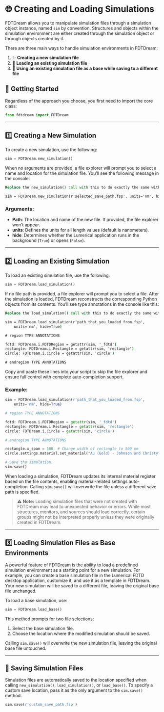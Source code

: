 # 🌐 Creating and Loading Simulations

FDTDream allows you to manipulate simulation files through a simulation object instance, named `sim` by convention. 
Structures and objects within the simulation environment are either created through the simulation object or through 
objects created by it.

There are three main ways to handle simulation environments in FDTDream:

1. ✨ **Creating a new simulation file**
2. 📂 **Loading an existing simulation file**
3. 🔄 **Using an existing simulation file as a base while saving to a different file**

## 🚀 Getting Started

Regardless of the approach you choose, you first need to import the core class:

```python
from fdtdream import FDTDream
```

---

## 1️⃣ Creating a New Simulation

To create a new simulation, use the following:

```python
sim = FDTDream.new_simulation()
```

When no arguments are provided, a file explorer will prompt you to select a name and location for the simulation file. 
You’ll see the following message in the console:

```cmd
Replace the new_simulation() call with this to do exactly the same without calling the file explorer.

sim = FDTDream.new_simulation(r'selected_save_path.fsp', units='nm', hide=False)
```

### Arguments:
- **Path**: The location and name of the new file. If provided, the file explorer won't appear.
- **units**: Defines the units for all length values (default is nanometers).
- **hide**: Determines whether the Lumerical application runs in the background (`True`) or opens (`False`).

---

## 2️⃣ Loading an Existing Simulation

To load an existing simulation file, use the following:

```python
sim = FDTDream.load_simulation()
```

If no file path is provided, a file explorer will prompt you to select a file. 
After the simulation is loaded, FDTDream reconstructs the corresponding Python objects from its contents. 
You’ll see type annotations in the console like this:

```cmd
Replace the load_simulation() call with this to do exactly the same without calling the file explorer.

sim = FDTDream.load_simulation(r'path_that_you_loaded_from.fsp', 
    units='nm', hide=True)

# region TYPE ANNOTATIONS

fdtd: FDTDream.i.FDTDRegion = getattr(sim, '_fdtd')
rectangle: FDTDream.i.Rectangle = getattr(sim, 'rectangle')
circle: FDTDream.i.Circle = getattr(sim, 'circle')

# endregion TYPE ANNOTATIONS
```

Copy and paste these lines into your script to skip the file explorer and ensure full control with complete 
auto-completion support.

### Example:

```python
sim = FDTDream.load_simulation(r'path_that_you_loaded_from.fsp', 
    units='nm', hide=True)

# region TYPE ANNOTATIONS

fdtd: FDTDream.i.FDTDRegion = getattr(sim, '_fdtd')
rectangle: FDTDream.i.Rectangle = getattr(sim, 'rectangle')
circle: FDTDream.i.Circle = getattr(sim, 'circle')

# endregion TYPE ANNOTATIONS

rectangle.x_span = 500  # Change width of rectangle to 500 nm
circle.settings.material.set_material("Au (Gold) - Johnson and Christy")  # Change the circle's material.

# Save the simulation.
sim.save()
```

When loading a simulation, FDTDream updates its internal material register based on the file contents, 
enabling material-related settings auto-completion. Calling `sim.save()` will overwrite the file unless a different 
save path is specified.

> ⚠️ **Note:** Loading simulation files that were not created with FDTDream may lead to unexpected behavior or errors. 
>  While most structures, monitors, and sources should load correctly, certain groups might not be interpreted properly unless they were originally created in FDTDream.

---

## 3️⃣ Loading Simulation Files as Base Environments

A powerful feature of FDTDream is the ability to load a predefined simulation environment as a starting point for a new 
simulation. For example, you can create a base simulation file in the Lumerical FDTD desktop application, customize it, 
and use it as a template in FDTDream. Your new simulation will be saved to a different file, leaving the original base 
file unchanged.

To load a base simulation, use:

```python
sim = FDTDream.load_base()
```

This method prompts for two file selections:
1. Select the base simulation file.
2. Choose the location where the modified simulation should be saved.

Calling `sim.save()` will overwrite the new simulation file, leaving the original base file untouched.

---

## 💾 Saving Simulation Files

Simulation files are automatically saved to the location specified when calling `new_simulation()`, 
`load_simulation()`, or `load_base()`. To specify a custom save location, pass it as the only argument to the 
`sim.save()` method.

```python
sim.save(r'custom_save_path.fsp')
```
